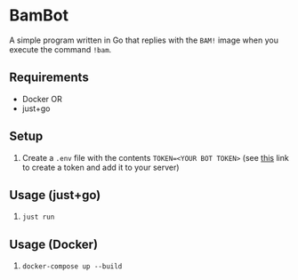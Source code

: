# BamBot

A simple program written in Go that replies with the `BAM!` image when you execute the command `!bam`.

## Requirements

- Docker
OR
- just+go

## Setup

1. Create a `.env` file with the contents `TOKEN=<YOUR BOT TOKEN>`
(see [this](https://github.com/reactiflux/discord-irc/wiki/Creating-a-discord-bot-&-getting-a-token) link to create a token and add it to your server)

## Usage (just+go)

1. `just run`

## Usage (Docker)

1. `docker-compose up --build`